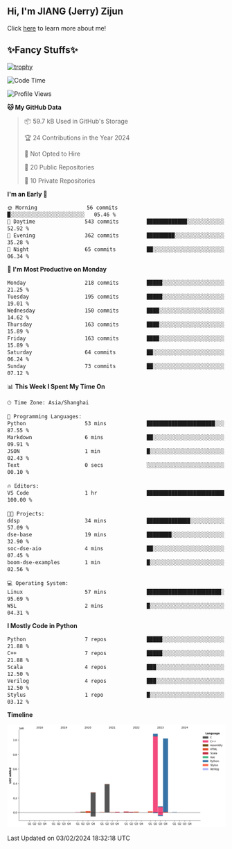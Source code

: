 ## Hi, I'm JIANG (Jerry) Zijun

Click [here](https://jzjerry.github.io/about/) to learn more about me!

## ✨Fancy Stuffs✨
[![trophy](https://github-profile-trophy.vercel.app/?username=jzjerry&theme=onedark)](https://github.com/ryo-ma/github-profile-trophy)
<!--START_SECTION:waka-->
![Code Time](http://img.shields.io/badge/Code%20Time-248%20hrs%2057%20mins-blue)

![Profile Views](http://img.shields.io/badge/Profile%20Views-0-blue)

**🐱 My GitHub Data** 

> 📦 59.7 kB Used in GitHub's Storage 
 > 
> 🏆 24 Contributions in the Year 2024
 > 
> 🚫 Not Opted to Hire
 > 
> 📜 20 Public Repositories 
 > 
> 🔑 10 Private Repositories 
 > 
**I'm an Early 🐤** 

```text
🌞 Morning                56 commits          █░░░░░░░░░░░░░░░░░░░░░░░░   05.46 % 
🌆 Daytime                543 commits         █████████████░░░░░░░░░░░░   52.92 % 
🌃 Evening                362 commits         █████████░░░░░░░░░░░░░░░░   35.28 % 
🌙 Night                  65 commits          ██░░░░░░░░░░░░░░░░░░░░░░░   06.34 % 
```
📅 **I'm Most Productive on Monday** 

```text
Monday                   218 commits         █████░░░░░░░░░░░░░░░░░░░░   21.25 % 
Tuesday                  195 commits         █████░░░░░░░░░░░░░░░░░░░░   19.01 % 
Wednesday                150 commits         ████░░░░░░░░░░░░░░░░░░░░░   14.62 % 
Thursday                 163 commits         ████░░░░░░░░░░░░░░░░░░░░░   15.89 % 
Friday                   163 commits         ████░░░░░░░░░░░░░░░░░░░░░   15.89 % 
Saturday                 64 commits          ██░░░░░░░░░░░░░░░░░░░░░░░   06.24 % 
Sunday                   73 commits          ██░░░░░░░░░░░░░░░░░░░░░░░   07.12 % 
```


📊 **This Week I Spent My Time On** 

```text
🕑︎ Time Zone: Asia/Shanghai

💬 Programming Languages: 
Python                   53 mins             ██████████████████████░░░   87.55 % 
Markdown                 6 mins              ██░░░░░░░░░░░░░░░░░░░░░░░   09.91 % 
JSON                     1 min               █░░░░░░░░░░░░░░░░░░░░░░░░   02.43 % 
Text                     0 secs              ░░░░░░░░░░░░░░░░░░░░░░░░░   00.10 % 

🔥 Editors: 
VS Code                  1 hr                █████████████████████████   100.00 % 

🐱‍💻 Projects: 
ddsp                     34 mins             ██████████████░░░░░░░░░░░   57.09 % 
dse-base                 19 mins             ████████░░░░░░░░░░░░░░░░░   32.90 % 
soc-dse-aio              4 mins              ██░░░░░░░░░░░░░░░░░░░░░░░   07.45 % 
boom-dse-examples        1 min               █░░░░░░░░░░░░░░░░░░░░░░░░   02.56 % 

💻 Operating System: 
Linux                    57 mins             ████████████████████████░   95.69 % 
WSL                      2 mins              █░░░░░░░░░░░░░░░░░░░░░░░░   04.31 % 
```

**I Mostly Code in Python** 

```text
Python                   7 repos             █████░░░░░░░░░░░░░░░░░░░░   21.88 % 
C++                      7 repos             █████░░░░░░░░░░░░░░░░░░░░   21.88 % 
Scala                    4 repos             ███░░░░░░░░░░░░░░░░░░░░░░   12.50 % 
Verilog                  4 repos             ███░░░░░░░░░░░░░░░░░░░░░░   12.50 % 
Stylus                   1 repo              █░░░░░░░░░░░░░░░░░░░░░░░░   03.12 % 
```



**Timeline**

![Lines of Code chart](https://raw.githubusercontent.com/Jzjerry/Jzjerry/main/assets/bar_graph.png)


 Last Updated on 03/02/2024 18:32:18 UTC
<!--END_SECTION:waka-->
